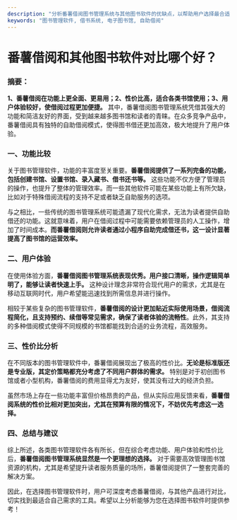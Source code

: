 ```yaml
---
description: "分析番薯借阅图书管理系统与其他图书软件的优缺点，以帮助用户选择最合适的解决方案。"
keywords: "图书管理软件, 借书系统, 电子图书馆, 自助借阅"
---
```

# 番薯借阅和其他图书软件对比哪个好？

### 摘要： 
**1、番薯借阅在功能上更全面、更易用；2、性价比高，适合各类书馆使用；3、用户体验较好，使借阅过程更加便捷。** 其中，番薯借阅图书管理系统凭借其强大的功能和简洁友好的界面，受到越来越多图书馆和读者的青睐。在众多竞争产品中，番薯借阅具有独特的自助借阅模式，使得图书借还更加高效，极大地提升了用户体验。

### 一、功能比较

关于图书管理软件，功能的丰富度至关重要。**番薯借阅提供了一系列完备的功能，包括创建书馆、设置书馆、录入藏书、借书还书等。** 这些功能不仅方便了管理员的操作，也提升了整体的管理效率。而一些其他软件可能在某些功能上有所欠缺，比如对于特殊借阅流程的支持不足或者缺乏自助服务的选项。

与之相比，一些传统的图书管理系统可能遗漏了现代化需求，无法为读者提供自助借还的功能。这就意味着，用户在借阅过程中可能需要依赖管理员的人工操作，增加了时间成本。**而番薯借阅则允许读者通过小程序自助完成借还书，这一设计显著提高了图书馆的运营效率。**

### 二、用户体验

在使用体验方面，**番薯借阅图书管理系统表现优秀。用户接口清晰，操作逻辑简单明了，能够让读者快速上手。** 这种设计理念非常符合现代用户的需求，尤其是在移动互联网时代，用户希望能迅速找到所需信息并进行操作。

相较于某些复杂的图书管理软件，**番薯借阅的设计更加贴近实际使用场景，借阅流程简化，且支持预约、续借等常见需求，确保了读者体验的流畅性**。此外，其支持的多种借阅模式使得不同规模的书馆都能找到合适的业务流程，高效服务。

### 三、性价比分析

在不同版本的图书管理软件中，番薯借阅展现出了极高的性价比。**无论是标准版还是专业版，其定价策略都充分考虑了不同用户群体的需求。** 特别是对于初创图书馆或者小型机构，番薯借阅的费用显得尤为友好，使其没有过大的经济负担。

虽然市场上存在一些功能丰富但价格昂贵的产品，但从实际应用反馈来看，**番薯借阅系统的性价比相对更加突出，尤其在预算有限的情况下，不妨优先考虑这一选择。**

### 四、总结与建议

综上所述，各类图书管理软件各有所长，但在综合考虑功能、用户体验和性价比后，**番薯借阅图书管理系统显然是一个更理想的选择。** 对于需要高效管理图书馆资源的机构，尤其是希望提升读者服务质量的场所，番薯借阅提供了一整套完善的解决方案。

因此，在选择图书管理软件时，用户可深度考虑番薯借阅，与其他产品进行对比，切实找到最适合自己需求的工具。希望以上分析能够为您在选择图书软件时提供参考！
